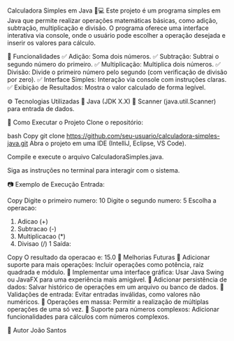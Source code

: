 Calculadora Simples em Java 🧮💻
Este projeto é um programa simples em Java que permite realizar operações matemáticas básicas, como adição, subtração, multiplicação e divisão. O programa oferece uma interface interativa via console, onde o usuário pode escolher a operação desejada e inserir os valores para cálculo.

📌 Funcionalidades
✅ Adição: Soma dois números.
✅ Subtração: Subtrai o segundo número do primeiro.
✅ Multiplicação: Multiplica dois números.
✅ Divisão: Divide o primeiro número pelo segundo (com verificação de divisão por zero).
✅ Interface Simples: Interação via console com instruções claras.
✅ Exibição de Resultados: Mostra o valor calculado de forma legível.

⚙️ Tecnologias Utilizadas
🔹 Java (JDK X.X)
🔹 Scanner (java.util.Scanner) para entrada de dados.

🚀 Como Executar o Projeto
Clone o repositório:

bash
Copy
git clone https://github.com/seu-usuario/calculadora-simples-java.git
Abra o projeto em uma IDE (IntelliJ, Eclipse, VS Code).

Compile e execute o arquivo CalculadoraSimples.java.

Siga as instruções no terminal para interagir com o sistema.

📷 Exemplo de Execução
Entrada:

Copy
Digite o primeiro numero: 
10
Digite o segundo numero: 
5
Escolha a operacao:
1) Adicao (+)
2) Subtracao (-)
3) Multiplicacao (*)
4) Divisao (/)
1
Saída:

Copy
O resultado da operacao e: 15.0
📌 Melhorias Futuras
🔹 Adicionar suporte para mais operações: Incluir operações como potência, raiz quadrada e módulo.
🔹 Implementar uma interface gráfica: Usar Java Swing ou JavaFX para uma experiência mais amigável.
🔹 Adicionar persistência de dados: Salvar histórico de operações em um arquivo ou banco de dados.
🔹 Validações de entrada: Evitar entradas inválidas, como valores não numéricos.
🔹 Operações em massa: Permitir a realização de múltiplas operações de uma só vez.
🔹 Suporte para números complexos: Adicionar funcionalidades para cálculos com números complexos.

🔗 Autor
João Santos
 
 

